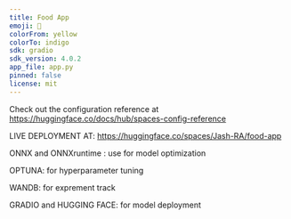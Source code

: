 ```yaml
---
title: Food App
emoji: 👀
colorFrom: yellow
colorTo: indigo
sdk: gradio
sdk_version: 4.0.2
app_file: app.py
pinned: false
license: mit
---
```


Check out the configuration reference at https://huggingface.co/docs/hub/spaces-config-reference


LIVE DEPLOYMENT AT: https://huggingface.co/spaces/Jash-RA/food-app

ONNX and ONNXruntime : use for model optimization

OPTUNA: for hyperparameter tuning

WANDB: for exprement track

GRADIO and HUGGING FACE: for model deployment 
